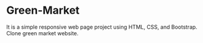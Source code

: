 # Green-Market
It is a simple responsive web page project using HTML, CSS, and Bootstrap. Clone green market website.
